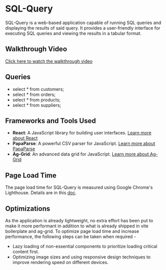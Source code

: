 # SQL-Query
SQL-Query is a web-based application capable of running SQL queries and displaying the results of said query. It provides a user-friendly interface for executing SQL queries and viewing the results in a tabular format.

## Walkthrough Video
[Click here to watch the walkthrough video](#)

## Queries
- select * from customers;
- select * from orders;
- select * from products;
- select * from suppliers;

## Frameworks and Tools Used
- **React**: A JavaScript library for building user interfaces. [Learn more about React](https://reactjs.org/)
- **PapaParse**: A powerful CSV parser for JavaScript. [Learn more about PapaParse](https://www.papaparse.com/)
- **Ag-Grid**: An advanced data grid for JavaScript. [Learn more about Ag-Grid](https://www.ag-grid.com/)

## Page Load Time
The page load time for SQL-Query is measured using Google Chrome's Lighthouse. Details are in this [doc](public/loadTime.pdf).

## Optimizations
As the application is already lightweight, no extra effort has been put to make it more performant in addition to what is already shipped in vite boilerplate and ag-grid.
To optimize page load time and increase performance, the following steps can be taken when required - 
- Lazy loading of non-essential components to prioritize loading critical content first.
- Optimizing image sizes and using responsive design techniques to improve rendering speed on different devices.
